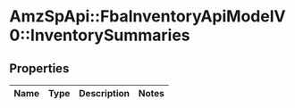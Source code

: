 # AmzSpApi::FbaInventoryApiModelV0::InventorySummaries

## Properties
Name | Type | Description | Notes
------------ | ------------- | ------------- | -------------

